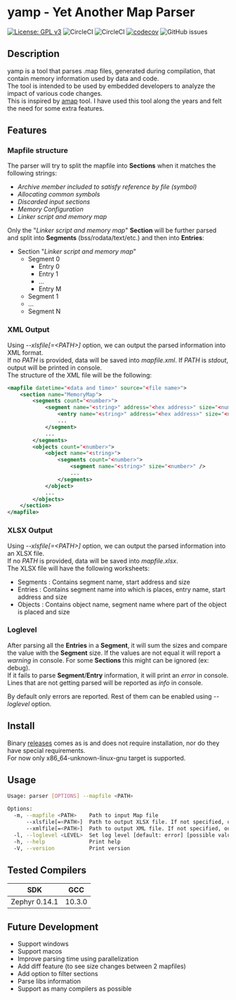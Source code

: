 # yamp - Yet Another Map Parser

[![License: GPL v3](https://img.shields.io/badge/License-GPLv3-blue.svg)](https://www.gnu.org/licenses/gpl-3.0)
![CircleCI](https://img.shields.io/circleci/build/github/calinbanu/yamp/develop?label=develop)
![CircleCI](https://img.shields.io/circleci/build/github/calinbanu/yamp/develop?label=main)
[![codecov](https://codecov.io/gh/calinbanu/yamp/branch/main/graph/badge.svg?token=CKMTMTA5W1)](https://codecov.io/gh/calinbanu/yamp)
![GitHub issues](https://img.shields.io/github/issues/calinbanu/yamp)

## Description

yamp is a tool that parses .map files, generated during compilation, that contain memory information used by data and code.\
The tool is intended to be used by embedded developers to analyze the impact of various code changes.\
This is inspired by [amap](https://www.sikorskiy.net/info/prj/amap/) tool. I have used this tool along the years and felt the need for some extra features.

## Features

### Mapfile structure

The parser will try to split the mapfile into **Sections** when it matches the following strings:
 - *Archive member included to satisfy reference by file (symbol)*
 - *Allocating common symbols*
 - *Discarded input sections*
 - *Memory Configuration*
 - *Linker script and memory map*

Only the "*Linker script and memory map*" **Section** will be further parsed and split into **Segments** (bss/rodata/text/etc.) and then into **Entries**:

- Section "*Linker script and memory map*"
	- Segment 0
		- Entry 0
		- Entry 1
		- ...
		- Entry M
	- Segment 1
	- ...
	- Segment N

### XML Output

Using *--xlsfile[=\<PATH\>]* option, we can output the parsed information into XML format.\
If no *PATH* is provided, data will be saved into *mapfile.xml*. If *PATH* is *stdout*, output will be printed in console.\
The structure of the XML file will be the following:

```xml
<mapfile datetime="<data and time>" source="<file name>">
    <section name="MemoryMap">
        <segments count="<number>">
			<segment name="<string>" address="<hex address>" size="<number>">
                <entry name="<string>" address="<hex address>" size="<number>" fill_size="<number>" fill_overlaps="<true/false>" />
				...
            </segment>
			...
		</segments>
        <objects count="<number>">
			<object name="<string>">
                <segments count="<number>">
                    <segment name="<string>" size="<number>" />
					...
                </segments>
            </object>
			...
		</objects>
    </section>
</mapfile>
```

### XLSX Output

Using *--xlsfile[=\<PATH\>]* option, we can output the parsed information into an XLSX file.\
If no *PATH* is provided, data will be saved into *mapfile.xlsx*.\
The XLSX file will have the following worksheets:
- Segments : Contains segment name, start address and size
- Entries : Contains segment name into which is places, entry name, start address and size
- Objects : Contains object name, segment name where part of the object is placed and size

### Loglevel

After parsing all the **Entries** in a **Segment**, it will sum the sizes and compare the value with the **Segment** size. If the values are not equal it will report a *warning* in console. For some **Sections** this might can be ignored (ex: debug).\
If it fails to parse **Segment**/**Entry** information, it will print an *error* in console.\
Lines that are not getting parsed will be reported as *info* in console.

By default only errors are reported. Rest of them can be enabled using *--loglevel <LEVEL>* option.

## Install

Binary [releases](https://github.com/calinbanu/yamp/releases) comes as is and does not require installation, nor do they have special requirements.\
For now only x86_64-unknown-linux-gnu target is supported.

## Usage

```bash
Usage: parser [OPTIONS] --mapfile <PATH>

Options:
  -m, --mapfile <PATH>    Path to input Map file
      --xlsfile[=<PATH>]  Path to output XLSX file. If not specified, outputs to "mapfile.xlsx"
      --xmlfile[=<PATH>]  Path to output XML file. If not specified, outputs to "mapfile.xml"
  -l, --loglevel <LEVEL>  Set log level [default: error] [possible values: off, 0, error, 1, warn, 2, info, 3, debug, 4, trace, 5]
  -h, --help              Print help
  -V, --version           Print version
```

## Tested Compilers

|       SDK        |  GCC |
|------------------|------|
|Zephyr 0.14.1     |10.3.0|

## Future Development

- Support windows
- Support macos
- Improve parsing time using parallelization
- Add diff feature (to see size changes between 2 mapfiles)
- Add option to filter sections
- Parse libs information
- Support as many compilers as possible